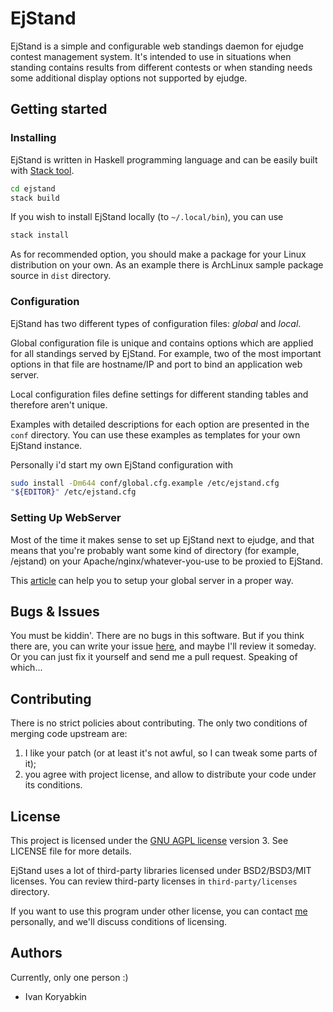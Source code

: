 # EjStand

EjStand is a simple and configurable web standings daemon for ejudge contest
management system. It's intended to use in situations when standing contains
results from different contests or when standing needs some additional display
options not supported by ejudge.

## Getting started

### Installing

EjStand is written in Haskell programming language and can be easily
built with [Stack tool](https://www.haskellstack.org/).

```bash
cd ejstand
stack build
```

If you wish to install EjStand locally (to `~/.local/bin`), you can use 
```bash
stack install
```

As for recommended option, you should make a package for your Linux
distribution on your own. As an example there is ArchLinux sample package
source in `dist` directory.

### Configuration

EjStand has two different types of configuration files: _global_ and _local_.

Global configuration file is unique and contains options which are applied for
all standings served by EjStand. For example, two of the most important options
in that file are hostname/IP and port to bind an application web server.

Local configuration files define settings for different standing tables and
therefore aren't unique.

Examples with detailed descriptions for each option are presented in the
`conf` directory. You can use these examples as templates for your own EjStand
instance.

Personally i'd start my own EjStand configuration with
```bash
sudo install -Dm644 conf/global.cfg.example /etc/ejstand.cfg
"${EDITOR}" /etc/ejstand.cfg
```

### Setting Up WebServer

Most of the time it makes sense to set up EjStand next to ejudge, and that means
that you're probably want some kind of directory (for example, /ejstand) on
your Apache/nginx/whatever-you-use to be proxied to EjStand.

This [article](https://www.nginx.com/resources/wiki/start/topics/examples/likeapache/)
can help you to setup your global server in a proper way.

## Bugs & Issues

You must be kiddin'. There are no bugs in this software. But if you think there
are, you can write your issue [here](https://apathism.net/git/apathism/ejstand/issues),
and maybe I'll review it someday. Or you can just fix it yourself and send me a pull
request. Speaking of which...

## Contributing

There is no strict policies about contributing. The only two conditions of merging
code upstream are:
1. I like your patch (or at least it's not awful, so I can tweak some parts of
   it);
2. you agree with project license, and allow to distribute your code under its
   conditions.

## License

This project is licensed under the
[GNU AGPL license](https://www.gnu.org/licenses/agpl-3.0.en.html) version 3.
See LICENSE file for more details.

EjStand uses a lot of third-party libraries licensed under BSD2/BSD3/MIT licenses.
You can review third-party licenses in `third-party/licenses` directory.

If you want to use this program under other license, you can contact
[me](https://apathism.net/contacts) personally, and we'll discuss conditions
of licensing.

## Authors

Currently, only one person :)

* Ivan Koryabkin